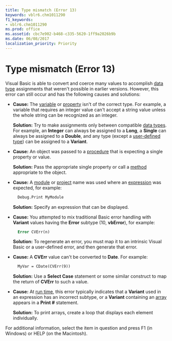 ```yaml
---
title: Type mismatch (Error 13)
keywords: vblr6.chm1011290
f1_keywords:
- vblr6.chm1011290
ms.prod: office
ms.assetid: cbc7e902-b468-c335-5620-1ff9a2026b9b
ms.date: 06/08/2017
localization_priority: Priority
---
```



# Type mismatch (Error 13)

Visual Basic is able to convert and coerce many values to accomplish [data type](../../Glossary/vbe-glossary.md#data-type) assignments that weren't possible in earlier versions. However, this error can still occur and has the following causes and solutions:

- **Cause:** The [variable](../../Glossary/vbe-glossary.md#variable) or [property](../../Glossary/vbe-glossary.md#property) isn't of the correct type. For example, a variable that requires an integer value can't accept a string value unless the whole string can be recognized as an integer.
    
  **Solution:** Try to make assignments only between compatible [data types](../../Glossary/vbe-glossary.md#data-type). For example, an **Integer** can always be assigned to a **Long**, a **Single** can always be assigned to a **Double**, and any type (except a [user-defined type](../../Glossary/vbe-glossary.md#user-defined-type)) can be assigned to a **Variant**.
    
- **Cause:** An object was passed to a [procedure](../../Glossary/vbe-glossary.md#procedure) that is expecting a single property or value.
    
  **Solution:** Pass the appropriate single property or call a [method](../../Glossary/vbe-glossary.md#method) appropriate to the object.
    
- **Cause:** A [module](../../Glossary/vbe-glossary.md#module) or [project](../../Glossary/vbe-glossary.md#project) name was used where an [expression](../../Glossary/vbe-glossary.md#expression) was expected, for example:
    
  ```vb
    Debug.Print MyModule 
  ```

  **Solution:** Specify an expression that can be displayed.
    
- **Cause:** You attempted to mix traditional Basic error handling with **Variant** values having the **Error** subtype (10, **vbError**), for example:
    
  ```vb
    Error CVErr(n) 
  ```

  **Solution:** To regenerate an error, you must map it to an intrinsic Visual Basic or a user-defined error, and then generate that error.
    
- **Cause:** A **CVErr** value can't be converted to **Date**. For example:
    
  ```vb
    MyVar = CDate(CVErr(9)) 
  ```

  **Solution:** Use a **Select Case** statement or some similar construct to map the return of **CVErr** to such a value.
    
- **Cause:** At [run time](../../Glossary/vbe-glossary.md#run-time), this error typically indicates that a **Variant** used in an expression has an incorrect subtype, or a **Variant** containing an [array](../../Glossary/vbe-glossary.md#array) appears in a **Print #** statement.
    
  **Solution:** To print arrays, create a loop that displays each element individually.
    

For additional information, select the item in question and press F1 (in Windows) or HELP (on the Macintosh).

